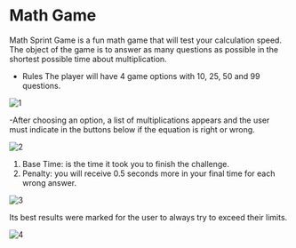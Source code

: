 # Math Game

Math Sprint Game is a fun math game that will test your calculation speed. The object of the game is to answer as many questions as possible in the shortest possible time about multiplication.

- Rules
The player will have 4 game options with 10, 25, 50 and 99 questions.

![1](https://user-images.githubusercontent.com/31260554/224484533-dcd9078a-8460-483b-ac55-aae89835caa4.jpg)

-After choosing an option, a list of multiplications appears and the user must indicate in the buttons below if the equation is right or wrong.

![2](https://user-images.githubusercontent.com/31260554/224484843-b2679669-f8eb-4e3e-85fd-2e4c435c574c.jpg)

1. Base Time: is the time it took you to finish the challenge.
2. Penalty: you will receive 0.5 seconds more in your final time for each wrong answer.

![3](https://user-images.githubusercontent.com/31260554/224485100-a618f788-3b9f-4359-99e5-db66223407f2.jpg)

Its best results were marked for the user to always try to exceed their limits.

![4](https://user-images.githubusercontent.com/31260554/224485170-5b09fe63-2553-45ec-98a3-29919bf4ce69.jpg)

